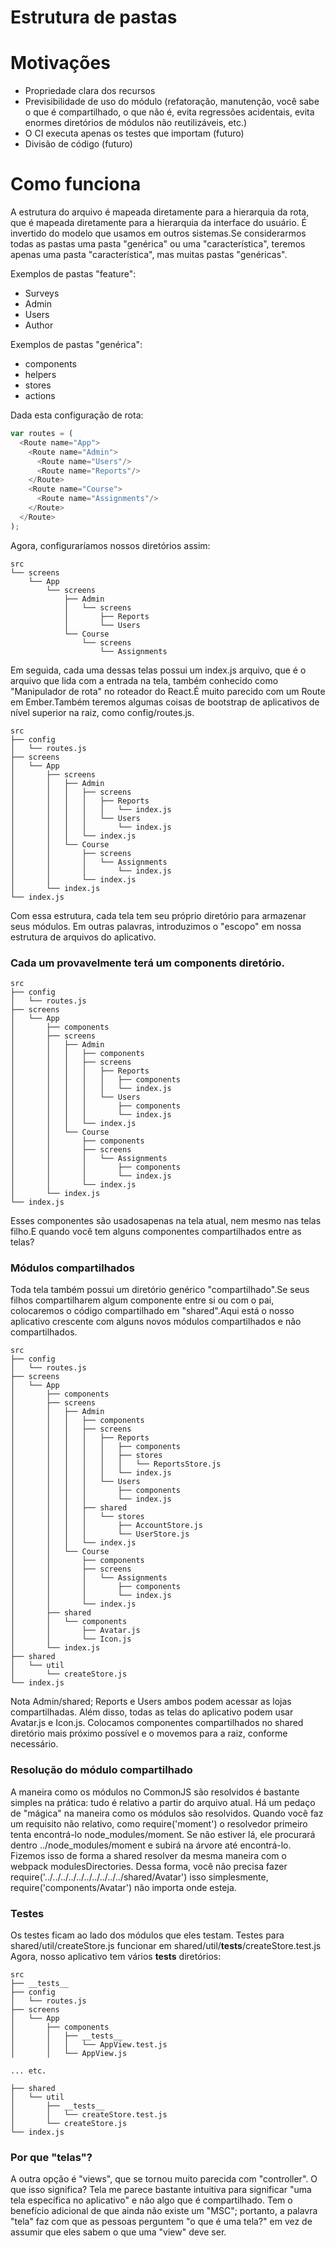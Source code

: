 # Estrutura de pastas


# Motivações
- Propriedade clara dos recursos
- Previsibilidade de uso do módulo (refatoração, manutenção, você sabe o que é compartilhado, o que não é, evita regressões acidentais, evita enormes diretórios de módulos não reutilizáveis, etc.)
- O CI executa apenas os testes que importam (futuro)
- Divisão de código (futuro)


# Como funciona
A estrutura do arquivo é mapeada diretamente para a hierarquia da rota, que é mapeada diretamente para a hierarquia da interface do usuário.
É invertido do modelo que usamos em outros sistemas.Se considerarmos todas as pastas uma pasta "genérica" ou uma "característica", teremos apenas uma pasta "característica", mas muitas pastas "genéricas".

Exemplos de pastas "feature":

- Surveys
- Admin
- Users
- Author



Exemplos de pastas "genérica":

- components
- helpers
- stores
- actions



Dada esta configuração de rota:

```js
var routes = (
  <Route name="App">
    <Route name="Admin">
      <Route name="Users"/>
      <Route name="Reports"/>
    </Route>
    <Route name="Course">
      <Route name="Assignments"/>
    </Route>
  </Route>
);
```





Agora, configuraríamos nossos diretórios assim:

```
src
└── screens
    └── App
        └── screens
            ├── Admin
            │   └── screens
            │       ├── Reports
            │       └── Users
            └── Course
                └── screens
                    └── Assignments
```

Em seguida, cada uma dessas telas possui um index.js arquivo, que é o arquivo que lida com a entrada na tela, também conhecido como "Manipulador de rota" no roteador do React.É muito parecido com um Route em Ember.Também teremos algumas coisas de bootstrap de aplicativos de nível superior na raiz, como config/routes.js.

```
src
├── config
│   └── routes.js
├── screens
│   └── App
│       ├── screens
│       │   ├── Admin
│       │   │   ├── screens
│       │   │   │   ├── Reports
│       │   │   │   │   └── index.js
│       │   │   │   └── Users
│       │   │   │       └── index.js
│       │   │   └── index.js
│       │   └── Course
│       │       ├── screens
│       │       │   └── Assignments
│       │       │       └── index.js
│       │       └── index.js
│       └── index.js
└── index.js
```








Com essa estrutura, cada tela tem seu próprio diretório para armazenar seus módulos. Em outras palavras, introduzimos o "escopo" em nossa estrutura de arquivos do aplicativo.
### Cada um provavelmente terá um components diretório.

```
src
├── config
│   └── routes.js
├── screens
│   └── App
│       ├── components
│       ├── screens
│       │   ├── Admin
│       │   │   ├── components
│       │   │   ├── screens
│       │   │   │   ├── Reports
│       │   │   │   │   ├── components
│       │   │   │   │   └── index.js
│       │   │   │   └── Users
│       │   │   │       ├── components
│       │   │   │       └── index.js
│       │   │   └── index.js
│       │   └── Course
│       │       ├── components
│       │       ├── screens
│       │       │   └── Assignments
│       │       │       ├── components
│       │       │       └── index.js
│       │       └── index.js
│       └── index.js
└── index.js
```





Esses componentes são usadosapenas na tela atual, nem mesmo nas telas filho.E quando você tem alguns componentes compartilhados entre as telas?


### Módulos compartilhados

Toda tela também possui um diretório genérico "compartilhado".Se seus filhos compartilharem algum componente entre si ou com o pai, colocaremos o código compartilhado em "shared".Aqui está o nosso aplicativo crescente com alguns novos módulos compartilhados e não compartilhados.


```
src
├── config
│   └── routes.js
├── screens
│   └── App
│       ├── components
│       ├── screens
│       │   ├── Admin
│       │   │   ├── components
│       │   │   ├── screens
│       │   │   │   ├── Reports
│       │   │   │   │   ├── components
│       │   │   │   │   ├── stores
│       │   │   │   │   │   └── ReportsStore.js
│       │   │   │   │   └── index.js
│       │   │   │   └── Users
│       │   │   │       ├── components
│       │   │   │       └── index.js
│       │   │   ├── shared
│       │   │   │   └── stores
│       │   │   │       ├── AccountStore.js
│       │   │   │       └── UserStore.js
│       │   │   └── index.js
│       │   └── Course
│       │       ├── components
│       │       ├── screens
│       │       │   └── Assignments
│       │       │       ├── components
│       │       │       └── index.js
│       │       └── index.js
│       ├── shared
│       │   └── components
│       │       ├── Avatar.js
│       │       └── Icon.js
│       └── index.js
├── shared
│   └── util
│       └── createStore.js
└── index.js
```


Nota Admin/shared; Reports e Users ambos podem acessar as lojas compartilhadas. 
Além disso, todas as telas do aplicativo podem usar Avatar.js e Icon.js.
Colocamos componentes compartilhados no shared diretório mais próximo possível e o movemos para a raiz, conforme necessário.






### Resolução do módulo compartilhado

A maneira como os módulos no CommonJS são resolvidos é bastante simples na prática: tudo é relativo a partir do arquivo atual.
Há um pedaço de "mágica" na maneira como os módulos são resolvidos. Quando você faz um requisito não relativo, como require('moment') o resolvedor primeiro tenta encontrá-lo node_modules/moment. Se não estiver lá, ele procurará dentro ../node_modules/moment e subirá na árvore até encontrá-lo.
Fizemos isso de forma a shared resolver da mesma maneira com o webpack modulesDirectories. 
Dessa forma, você não precisa fazer require('../../../../../../../../../../shared/Avatar') isso simplesmente, require('components/Avatar') não importa onde esteja.

### Testes

Os testes ficam ao lado dos módulos que eles testam.
Testes para shared/util/createStore.js funcionar em shared/util/__tests__/createStore.test.js
Agora, nosso aplicativo tem vários __tests__ diretórios:


```
src
├── __tests__
├── config
│   └── routes.js
├── screens
│   └── App
│       ├── components
│       │   ├── __tests__
│       │   │   └── AppView.test.js
│       │   └── AppView.js

... etc.

├── shared
│   └── util
│       ├── __tests__
│       │   └── createStore.test.js
│       └── createStore.js
└── index.js
```




### Por que "telas"?
A outra opção é "views", que se tornou muito parecida com "controller". 
O que isso significa?
Tela me parece bastante intuitiva para significar "uma tela específica no aplicativo" e não algo que é compartilhado.
Tem o benefício adicional de que ainda não existe um "MSC"; portanto, a palavra "tela" faz com que as pessoas perguntem "o que é uma tela?" em vez de assumir que eles sabem o que uma "view" deve ser.


